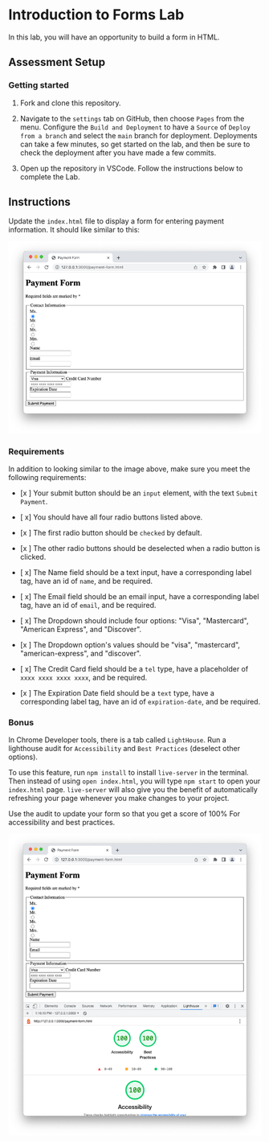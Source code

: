 # Introduction to Forms Lab

In this lab, you will have an opportunity to build a form in HTML.

## Assessment Setup

### Getting started

1. Fork and clone this repository.

1. Navigate to the `settings` tab on GitHub, then choose `Pages` from the menu. Configure the `Build and Deployment` to have a `Source` of `Deploy from a branch` and select the `main` branch for deployment. Deployments can take a few minutes, so get started on the lab, and then be sure to check the deployment after you have made a few commits.

1. Open up the repository in VSCode. Follow the instructions below to complete the Lab.

## Instructions

Update the `index.html` file to display a form for entering payment information. It should like similar to this:

![paymentFromImage](./images/paymentForm.png)

### Requirements

In addition to looking similar to the image above, make sure you meet the following requirements:

- [x ] Your submit button should be an `input` element, with the text `Submit Payment`.

- [ x] You should have all four radio buttons listed above.

- [x ] The first radio button should be `checked` by default.

- [x ] The other radio buttons should be deselected when a radio button is clicked.

- [ x] The Name field should be a text input, have a corresponding label tag, have an id of `name`, and be required.

- [ x] The Email field should be an email input, have a corresponding label tag, have an id of `email`, and be required.

- [ x] The Dropdown should include four options: "Visa", "Mastercard", "American Express", and "Discover".

- [x ] The Dropdown option's values should be "visa", "mastercard", "american-express", and "discover".

- [ x] The Credit Card field should be a `tel` type, have a placeholder of `xxxx xxxx xxxx xxxx`, and be required.

- [x ] The Expiration Date field should be a `text` type, have a corresponding label tag, have an id of `expiration-date`, and be required.

### Bonus

In Chrome Developer tools, there is a tab called `LightHouse`. Run a lighthouse audit for `Accessibility` and `Best Practices` (deselect other options).

To use this feature, run `npm install` to install `live-server` in the terminal. Then instead of using `open index.html`, you will type `npm start` to open your `index.html` page. `live-server` will also give you the benefit of automatically refreshing your page whenever you make changes to your project.

Use the audit to update your form so that you get a score of 100% For accessibility and best practices.

![lighthouse bonus](./images/chromeLighthouseBonus.png)
